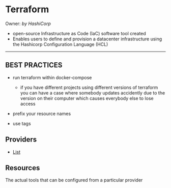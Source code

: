 # Terraform
Owner: _by HashiCorp_

- open-source Infrastructure as Code (IaC) software tool created
- Enables users to define and provision a datacenter infrastructure using the Hashicorp Configuration Language (HCL)

---

## BEST PRACTICES

- run terraform within docker-compose
	- if you have different projects using different versions of terraform you can have a case where somebody updates accidently due to the version on their computer which causes everybody else to lose access

- prefix your resource names

- use tags

## Providers

- [List](https://registry.terraform.io/browse/providers)

## Resources

The actual tools that can be configured from a particular provider

